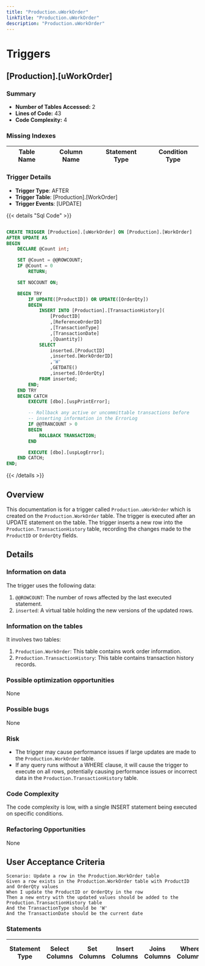 ```yaml
---
title: "Production.uWorkOrder"
linkTitle: "Production.uWorkOrder"
description: "Production.uWorkOrder"
---
```


# Triggers

## [Production].[uWorkOrder]
### Summary


- **Number of Tables Accessed:** 2
- **Lines of Code:** 43
- **Code Complexity:** 4
### Missing Indexes

| Table Name | Column Name | Statement Type | Condition Type |
|---|---|---|---|


### Trigger Details

- **Trigger Type**: AFTER
- **Trigger Table**: [Production].[WorkOrder]
- **Trigger Events**: [UPDATE]

{{< details "Sql Code" >}}
```sql

CREATE TRIGGER [Production].[uWorkOrder] ON [Production].[WorkOrder] 
AFTER UPDATE AS 
BEGIN
    DECLARE @Count int;

    SET @Count = @@ROWCOUNT;
    IF @Count = 0 
        RETURN;

    SET NOCOUNT ON;

    BEGIN TRY
        IF UPDATE([ProductID]) OR UPDATE([OrderQty])
        BEGIN
            INSERT INTO [Production].[TransactionHistory](
                [ProductID]
                ,[ReferenceOrderID]
                ,[TransactionType]
                ,[TransactionDate]
                ,[Quantity])
            SELECT 
                inserted.[ProductID]
                ,inserted.[WorkOrderID]
                ,'W'
                ,GETDATE()
                ,inserted.[OrderQty]
            FROM inserted;
        END;
    END TRY
    BEGIN CATCH
        EXECUTE [dbo].[uspPrintError];

        -- Rollback any active or uncommittable transactions before
        -- inserting information in the ErrorLog
        IF @@TRANCOUNT > 0
        BEGIN
            ROLLBACK TRANSACTION;
        END

        EXECUTE [dbo].[uspLogError];
    END CATCH;
END;

```
{{< /details >}}
## Overview
This documentation is for a trigger called `Production.uWorkOrder` which is created on the `Production.WorkOrder` table. The trigger is executed after an UPDATE statement on the table. The trigger inserts a new row into the `Production.TransactionHistory` table, recording the changes made to the `ProductID` or `OrderQty` fields.

## Details

### Information on data
The trigger uses the following data:

1. `@@ROWCOUNT`: The number of rows affected by the last executed statement.
2. `inserted`: A virtual table holding the new versions of the updated rows.

### Information on the tables
It involves two tables:

1. `Production.WorkOrder`: This table contains work order information.
2. `Production.TransactionHistory`: This table contains transaction history records.

### Possible optimization opportunities
None

### Possible bugs
None

### Risk
- The trigger may cause performance issues if large updates are made to the `Production.WorkOrder` table.
- If any query runs without a WHERE clause, it will cause the trigger to execute on all rows, potentially causing performance issues or incorrect data in the `Production.TransactionHistory` table.

### Code Complexity
The code complexity is low, with a single INSERT statement being executed on specific conditions.

### Refactoring Opportunities
None

## User Acceptance Criteria

```
Scenario: Update a row in the Production.WorkOrder table
Given a row exists in the Production.WorkOrder table with ProductID and OrderQty values
When I update the ProductID or OrderQty in the row
Then a new entry with the updated values should be added to the Production.TransactionHistory table
And the TransactionType should be 'W'
And the TransactionDate should be the current date
```
### Statements

| Statement Type | Select Columns | Set Columns | Insert Columns | Joins Columns | Where Columns | Order By Columns | Group By Columns | Having Columns | Table Name |
|---|---|---|---|---|---|---|---|---|---|

